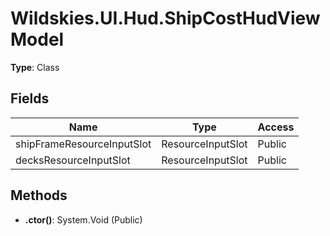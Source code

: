 ﻿# Wildskies.UI.Hud.ShipCostHudViewModel

**Type**: Class

## Fields

| Name | Type | Access |
|------|------|--------|
| shipFrameResourceInputSlot | ResourceInputSlot | Public |
| decksResourceInputSlot | ResourceInputSlot | Public |

## Methods

- **.ctor()**: System.Void (Public)

